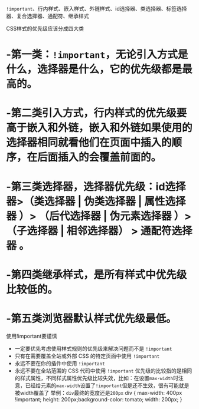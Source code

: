 `!important`、行内样式、嵌入样式、外链样式、id选择器、类选择器、标签选择器、复合选择器、通配符、继承样式 

<!-- 标准回答： -->
CSS样式的优先级应该分成四大类 
# -第一类：`!important`，无论引入方式是什么，选择器是什么，它的优先级都是最高的。 
# -第二类引入方式，行内样式的优先级要高于嵌入和外链，嵌入和外链如果使用的选择器相同就看他们在页面中插入的顺序，在后面插入的会覆盖前面的。 
# -第三类选择器，选择器优先级：id选择器>（类选择器 | 伪类选择器 | 属性选择器 ）> （后代选择器 | 伪元素选择器 ）> （子选择器 | 相邻选择器） > 通配符选择器 。 
# -第四类继承样式，是所有样式中优先级比较低的。 
# -第五类浏览器默认样式优先级最低。 

<!-- 加分回答  -->
使用!important要谨慎 
- 一定要优先考虑使用样式规则的优先级来解决问题而不是 `!important`
- 只有在需要覆盖全站或外部 CSS 的特定页面中使用 `!important` 
- 永远不要在你的插件中使用 `!important` 
- 永远不要在全站范围的 CSS 代码中使用 `!important` 
优先级的比较指的是相同的样式属性，不同样式属性优先级比较失效，比如：在设置`max-width`时注意，已经给元素的`max-width`设置了`!important`但是还不生效，很有可能就是被width覆盖了 
举例：`div`最终的宽度还是`200px` 
div { max-width: 400px !important; height: 200px;background-color: tomato; width: 200px; }